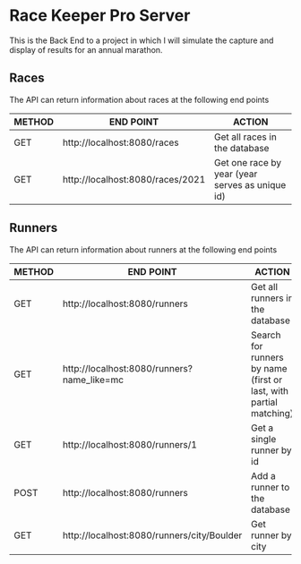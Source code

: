 # Race Keeper Pro Server

This is the Back End to a project in which I will simulate the capture and display of results for an annual marathon.

## Races

The API can return information about races at the following end points

| METHOD | END POINT                                 | ACTION                                          |
|--------|-------------------------------------------|-------------------------------------------------|
| GET    | http://localhost:8080/races| Get all races in the database                   |
| GET    | http://localhost:8080/races/2021| Get one race by year (year serves as unique id) |

## Runners

The API can return information about runners at the following end points

| METHOD | END POINT                                  | ACTION                                                            |
|--------|--------------------------------------------|-------------------------------------------------------------------|
| GET    | http://localhost:8080/runners              | Get all runners in the database                                   |
| GET    | http://localhost:8080/runners?name_like=mc | Search for runners by name (first or last, with partial matching) |
| GET    | http://localhost:8080/runners/1            | Get a single runner by id                                         |
| POST   | http://localhost:8080/runners              | Add a runner to the database                                      |
| GET    |http://localhost:8080/runners/city/Boulder | Get runner by city                                                |


